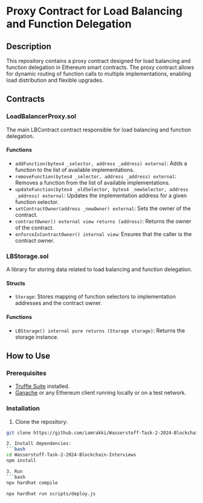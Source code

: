 # Proxy Contract for Load Balancing and Function Delegation

## Description

This repository contains a proxy contract designed for load balancing and function delegation in Ethereum smart contracts. The proxy contract allows for dynamic routing of function calls to multiple implementations, enabling load distribution and flexible upgrades.

## Contracts

### LoadBalancerProxy.sol

The main LBContract contract responsible for load balancing and function delegation.

#### Functions

- `addFunction(bytes4 _selector, address _address) external`: Adds a function to the list of available implementations.
- `removeFunction(bytes4 _selector, address _address) external`: Removes a function from the list of available implementations.
- `updateFunction(bytes4 _oldSelector, bytes4 _newSelector, address _address) external`: Updates the implementation address for a given function selector.
- `setContractOwner(address _newOwner) external`: Sets the owner of the contract.
- `contractOwner() external view returns (address)`: Returns the owner of the contract.
- `enforceIsContractOwner() internal view`: Ensures that the caller is the contract owner.

### LBStorage.sol

A library for storing data related to load balancing and function delegation.

#### Structs

- `Storage`: Stores mapping of function selectors to implementation addresses and the contract owner.

#### Functions

- `LBStorage() internal pure returns (Storage storage)`: Returns the storage instance.

## How to Use

### Prerequisites

- [Truffle Suite](https://www.trufflesuite.com/docs/truffle/overview) installed.
- [Ganache](https://www.trufflesuite.com/ganache) or any Ethereum client running locally or on a test network.

### Installation

1. Clone the repository:

```bash
git clone https://github.com/iamrakki/Wasserstoff-Task-2-2024-Blockchain-Interviews.git

2. Install dependencies:
```bash
cd Wasserstoff-Task-2-2024-Blockchain-Interviews
npm install

3. Run
```bash
npx hardhat compile

npx hardhat run scripts/deploy.js 

